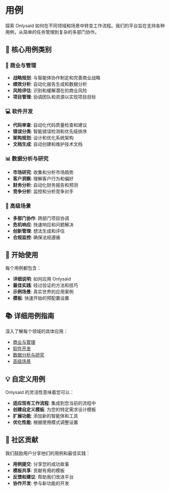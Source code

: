 # 用例

探索 Onlysaid 如何在不同领域和场景中转变工作流程。我们的平台旨在支持各种用例，从简单的任务管理到复杂的多部门协作。

## 🎯 核心用例类别

### 🏢 商业与管理

- **战略规划**: 与智能体协作制定和完善商业战略
- **绩效分析**: 自动化报告生成和数据分析
- **风险评估**: 识别和缓解潜在的商业风险
- **项目管理**: 协调团队和资源以实现项目目标

### 💻 软件开发

- **代码审查**: 自动化代码质量检查和建议
- **错误分类**: 智能错误检测和优先级排序
- **架构规划**: 设计和优化系统架构
- **文档生成**: 自动创建和维护技术文档

### 📊 数据分析与研究

- **市场研究**: 收集和分析市场趋势
- **客户洞察**: 理解客户行为和偏好
- **财务分析**: 自动化财务报告和预测
- **竞争分析**: 监控和分析竞争对手

### 🎯 高级场景

- **多部门协作**: 跨部门项目协调
- **危机响应**: 快速响应和问题解决
- **创新管理**: 想法生成和评估
- **合规监控**: 确保法规遵循

## 🚀 开始使用

每个用例都包含：

- **详细说明**: 如何应用 Onlysaid
- **最佳实践**: 经过验证的方法和技巧
- **示例场景**: 真实世界的应用案例
- **模板**: 快速开始的预配置设置

## 📚 详细用例指南

深入了解每个领域的具体应用：

- [商业与管理](use-cases/business-management.md)
- [软件开发](use-cases/software-development.md)
- [数据分析与研究](use-cases/data-research.md)
- [高级场景](use-cases/advanced-scenarios.md)

## 💡 自定义用例

Onlysaid 的灵活性意味着您可以：

- **适应现有工作流程**: 集成到您当前的流程中
- **创建自定义模板**: 为您的特定需求设计模板
- **扩展功能**: 添加新的智能体和工具
- **优化性能**: 根据使用模式调整设置

## 🤝 社区贡献

我们鼓励用户分享他们的用例和最佳实践：

- **用例提交**: 分享您的成功故事
- **模板共享**: 贡献有用的模板
- **反馈和建议**: 帮助我们改进平台
- **协作开发**: 参与新功能的开发
